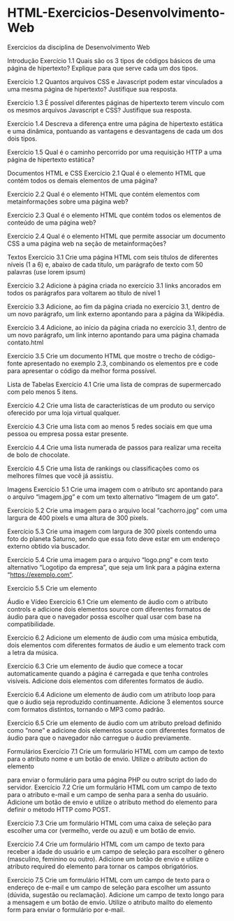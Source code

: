 # HTML-Exercicios-Desenvolvimento-Web
Exercicios da disciplina de Desenvolvimento Web

Introdução
Exercício 1.1 Quais são os 3 tipos de códigos básicos de uma página de hipertexto? Explique para que serve cada um dos tipos.

Exercício 1.2 Quantos arquivos CSS e Javascript podem estar vinculados a uma mesma página de hipertexto? Justifique sua resposta.

Exercício 1.3 É possível diferentes páginas de hipertexto terem vínculo com os mesmos arquivos Javascript e CSS? Justifique sua resposta.

Exercício 1.4 Descreva a diferença entre uma página de hipertexto estática e uma dinâmica, pontuando as vantagens e desvantagens de cada um dos dois tipos.

Exercício 1.5 Qual é o caminho percorrido por uma requisição HTTP a uma página de hipertexto estática?

Documentos HTML e CSS
Exercício 2.1 Qual é o elemento HTML que contém todos os demais elementos de uma página?

Exercício 2.2 Qual é o elemento HTML que contém elementos com metainformações sobre uma página web?

Exercício 2.3 Qual é o elemento HTML que contém todos os elementos de conteúdo de uma página web?

Exercício 2.4 Qual é o elemento HTML que permite associar um documento CSS a uma página web na seção de metainformações?

Textos
Exercício 3.1 Crie uma página HTML com seis títulos de diferentes níveis (1 a 6) e, abaixo de cada título, um parágrafo de texto com 50 palavras (use lorem ipsum)

Exercício 3.2 Adicione à página criada no exercício 3.1 links ancorados em todos os parágrafos para voltarem ao título de nível 1

Exercício 3.3 Adicione, ao fim da página criada no exercício 3.1, dentro de um novo parágrafo, um link externo apontando para a página da Wikipédia.

Exercício 3.4 Adicione, ao início da página criada no exercício 3.1, dentro de um novo parágrafo, um link interno apontando para uma página chamada contato.html

Exercício 3.5 Crie um documento HTML que mostre o trecho de código-fonte apresentado no exemplo 2.3, combinando os elementos pre e code para apresentar o código da melhor forma possível.

Lista de Tabelas
Exercício 4.1 Crie uma lista de compras de supermercado com pelo menos 5 itens.

Exercício 4.2 Crie uma lista de características de um produto ou serviço oferecido por uma loja virtual qualquer.

Exercício 4.3 Crie uma lista com ao menos 5 redes sociais em que uma pessoa ou empresa possa estar presente.

Exercício 4.4 Crie uma lista numerada de passos para realizar uma receita de bolo de chocolate.

Exercício 4.5 Crie uma lista de rankings ou classificações como os melhores filmes que você já assistiu.

Imagens
Exercício 5.1 Crie uma imagem com o atributo src apontando para o arquivo “imagem.jpg” e com um texto alternativo “Imagem de um gato”.

Exercício 5.2 Crie uma imagem para o arquivo local “cachorro.jpg” com uma largura de 400 pixels e uma altura de 300 pixels.

Exercício 5.3 Crie uma imagem com largura de 300 pixels contendo uma foto do planeta Saturno, sendo que essa foto deve estar em um endereço externo obtido via buscador.

Exercício 5.4 Crie uma imagem para o arquivo “logo.png” e com texto alternativo “Logotipo da empresa”, que seja um link para a página externa “https://exemplo.com”.

Exercício 5.5 Crie um elemento 

Áudio e Vídeo
Exercício 6.1 Crie um elemento de áudio com o atributo controls e adicione dois elementos source com diferentes formatos de áudio para que o navegador possa escolher qual usar com base na compatibilidade.

Exercício 6.2 Adicione um elemento de áudio com uma música embutida, dois elementos com diferentes formatos de áudio e um elemento track com a letra da música.

Exercício 6.3 Crie um elemento de áudio que comece a tocar automaticamente quando a página é carregada e que tenha controles visíveis. Adicione dois elementos com diferentes formatos de áudio.

Exercício 6.4 Adicione um elemento de áudio com um atributo loop para que o áudio seja reproduzido continuamente. Adicione 3 elementos source com formatos distintos, tornando o MP3 como padrão.

Exercício 6.5 Crie um elemento de áudio com um atributo preload definido como “none” e adicione dois elementos source com diferentes formatos de áudio para que o navegador não carregue o áudio previamente.

Formulários
Exercício 7.1 Crie um formulário HTML com um campo de texto para o atributo nome e um botão de envio. Utilize o atributo action do elemento

para enviar o formulário para uma página PHP ou outro script do lado do servidor.
Exercício 7.2 Crie um formulário HTML com um campo de texto para o atributo e-mail e um campo de senha para a senha do usuário. Adicione um botão de envio e utilize o atributo method do elemento para definir o método HTTP como POST.

Exercício 7.3 Crie um formulário HTML com uma caixa de seleção para escolher uma cor (vermelho, verde ou azul) e um botão de envio.

Exercício 7.4 Crie um formulário HTML com um campo de texto para receber a idade do usuário e um campo de seleção para escolher o gênero (masculino, feminino ou outro). Adicione um botão de envio e utilize o atributo required do elemento para tornar os campos obrigatórios.

Exercício 7.5 Crie um formulário HTML com um campo de texto para o endereço de e-mail e um campo de seleção para escolher um assunto (dúvida, sugestão ou reclamação). Adicione um campo de texto longo para a mensagem e um botão de envio. Utilize o atributo mailto do elemento form para enviar o formulário por e-mail.
